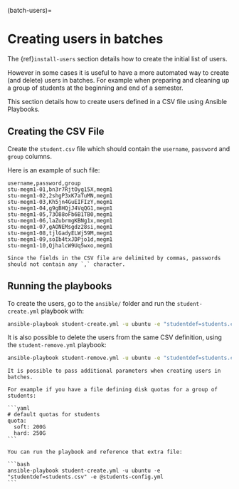 (batch-users)=

# Creating users in batches

The {ref}`install-users` section details how to create the initial list of users.

However in some cases it is useful to have a more automated way to create (and delete) users
in batches. For example when preparing and cleaning up a group of students at the beginning and end of a semester.

This section details how to create users defined in a CSV file using Ansible Playbooks.

## Creating the CSV File

Create the `student.csv` file which should contain the `username`, `password` and `group` columns.

Here is an example of such file:

```text
username,password,group
stu-megm1-01,bn3r7RjtOyg15X,megm1
stu-megm1-02,2shgP3xK7aTuMN,megm1
stu-megm1-03,Kh5jn4GuEIFIzY,megm1
stu-megm1-04,g9gBHQjJ4VqQG1,megm1
stu-megm1-05,73O88oFb6B1TB0,megm1
stu-megm1-06,laZubrmgKBNg1x,megm1
stu-megm1-07,gAONEMsgdz28si,megm1
stu-megm1-08,tjlGadyELWj59M,megm1
stu-megm1-09,soIb4txJDPjo1d,megm1
stu-megm1-10,QjhalcW9Uq5wxo,megm1
```

````{warning}
Since the fields in the CSV file are delimited by commas, passwords should not contain any `,` character.
````

## Running the playbooks

To create the users, go to the `ansible/` folder and run the `student-create.yml` playbook with:

```sh
ansible-playbook student-create.yml -u ubuntu -e "studentdef=students.csv"
```

It is also possible to delete the users from the same CSV definition, using the `student-remove.yml` playbook:

```sh
ansible-playbook student-remove.yml -u ubuntu -e "studentdef=students.csv"
```

````{note}
It is possible to pass additional parameters when creating users in batches.

For example if you have a file defining disk quotas for a group of students:

```yaml
# default quotas for students
quota:
  soft: 200G
  hard: 250G
```

You can run the playbook and reference that extra file:

```bash
ansible-playbook student-create.yml -u ubuntu -e "studentdef=students.csv" -e @students-config.yml
```
````